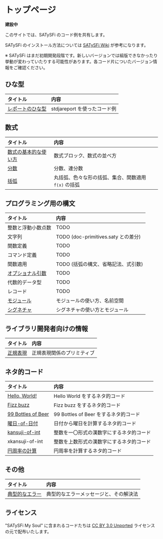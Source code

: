 # トップページ

**建設中**

このサイトでは、SATySFi のコード例を共有します。

SATySFi のインストール方法については [SATySFi Wiki](https://github.com/gfngfn/SATySFi/wiki/SATySFi-Wiki) が参考になります。

※ SATySFi はまだ初期開発段階です。新しいバージョンでは組版できなかったり挙動が変わっていたりする可能性があります。各コード片についたバージョン情報をご確認ください。

## ひな型

| タイトル | 内容 |
|:---------|:-----|
| [レポートのひな型](template-stdjareport.html) | stdjareport を使ったコード例 |

## 数式

| タイトル | 内容 |
|:---------|:-----|
| [数式の基本的な使い方](math-basics.html) | 数式ブロック、数式の並べ方 |
| [分数](math-frac.html) | 分数、連分数 |
| [括弧](math-paren.html) | 丸括弧、色々な形の括弧、集合、関数適用 `f(x)` の括弧 |

## プログラミング用の構文

| タイトル | 内容 |
|:---------|:-----|
| 整数と浮動小数点数 | TODO |
| 文字列 | TODO (doc-primitives.saty との差分) |
| 関数定義 | TODO |
| コマンド定義 | TODO |
| 関数適用 | TODO (括弧の構文、省略記法、式引数) |
| [オプショナル引数](programming-optional-arguments.html) | TODO |
| 代数的データ型 | TODO |
| レコード | TODO |
| [モジュール](programming-module.html) | モジュールの使い方、名前空間 |
| [シグネチャ](programming-signature.html) | シグネチャの使い方とモジュール |

## ライブラリ開発者向けの情報

| タイトル | 内容 |
|:---------|:-----|
| [正規表現](develop-regexp.html) | 正規表現関係のプリミティブ |

## ネタ的コード

| タイトル | 内容 |
|:---------|:-----|
| [Hello, World!](code-hello-world.html) | Hello World をするネタ的コード |
| [Fizz buzz](code-fizzbuzz.html) | Fizz buzz をするネタ的コード |
| [99 Bottles of Beer](code-99-bottles-of-beer.html) | 99 Bottles of Beer をするネタ的コード |
| [曜日-of-日付](code-day-of-date.html) | 日付から曜日を計算するネタ的コード |
| [kansuji-of-int](code-kansuji-of-int.html) | 整数を一〇形式の漢数字にするネタ的コード |
| xkansuji-of-int | 整数を上数形式の漢数字にするネタ的コード |
| [円周率の計算](code-pi.html) | 円周率を計算するネタ的コード |

## その他

| タイトル | 内容 |
|:---------|:-----|
| [典型的なエラー](others-errors.html) | 典型的なエラーメッセージと、その解決法 |

## ライセンス

"SATySFi My Soul" に含まれるコードたちは [CC BY 3.0 Unported](https://creativecommons.org/licenses/by/3.0/deed.ja) ライセンスの元で配布いたします。
